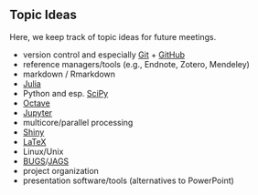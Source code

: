 ## Topic Ideas

Here, we keep track of topic ideas for future meetings.

* version control and especially [Git](https://git-scm.com/) + [GitHub](https://github.com/)
* reference managers/tools (e.g., Endnote, Zotero, Mendeley)
* markdown / Rmarkdown
* [Julia](https://julialang.org/)
* Python and esp. [SciPy](https://www.scipy.org/)
* [Octave](https://www.gnu.org/software/octave/)
* [Jupyter](http://jupyter.org/)
* multicore/parallel processing
* [Shiny](https://shiny.rstudio.com/)
* [LaTeX](https://www.latex-project.org/)
* Linux/Unix
* [BUGS](https://www.mrc-bsu.cam.ac.uk/software/bugs/)/[JAGS](http://mcmc-jags.sourceforge.net/)
* project organization
* presentation software/tools (alternatives to PowerPoint)
